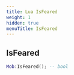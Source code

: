 ```yaml
---
title: Lua IsFeared
weight: 1
hidden: true
menuTitle: IsFeared
---
```

## IsFeared
```lua
Mob:IsFeared(); -- bool
```